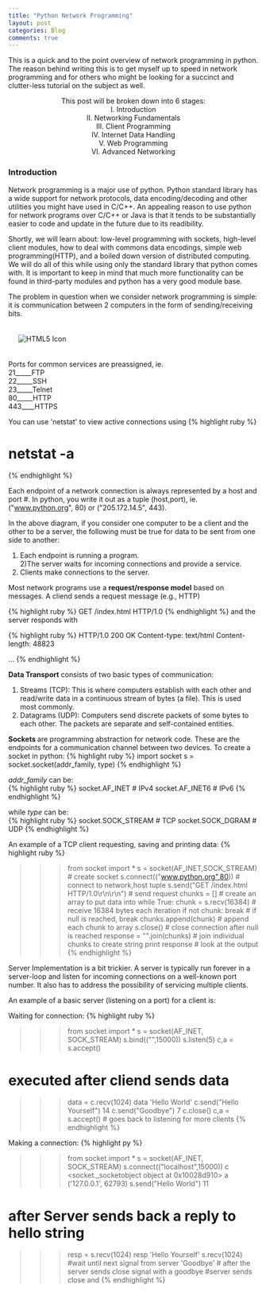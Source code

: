 ```yaml
---
title: "Python Network Programming"
layout: post
categories: Blog
comments: true
---
```



This is a quick and to the point overview of network programming in python. The reason behind writing this is to get myself up to speed in network programming and for others who might be looking for a succinct and clutter-less tutorial on the subject as well.


<div align="center">
This post will be broken down into 6 stages: <br/>
I. Introduction<br/>
II. Networking Fundamentals<br/>
III. Client Programming<br/>
IV. Internet Data Handling<br/>
V. Web Programming<br/>
VI. Advanced Networking
<br/>
</div>

### Introduction
Network programming is a major use of python. Python standard library has a wide support for network protocols, data encoding/decoding and other utilities you might have used in C/C++. An appealing reason to use python for network programs over C/C++ or Java is that it tends to be substantially easier to code and update in the future due to its readibility.


Shortly, we will learn about: low-level programming with sockets, high-level client modules, how to deal with commons data encodings, simple web programming(HTTP), and a boiled down version of distributed computing. We will do all of this while using only the standard library that python comes with. It is important to keep in mind that much more functionality can be found in third-party modules and python has a very good module base.

The problem in question when we consider network programming is simple: it is communication between 2 computers in the form of sending/receiving bits. 

<img src="{{ site.assets }}/simpleconn.png" alt="HTML5 Icon" style= "padding: 20px; margin: 0 auto;" >  

Ports for common services are preassigned, ie. <br/>
21\_\_\_\_\_FTP<br/>
22\_\_\_\_\_SSH<br/>
23\_\_\_\_\_Telnet<br/>
80\_\_\_\_\_HTTP<br/>
443\_\_\_\_HTTPS<br/>

You can use 'netstat' to view active connections using
{% highlight ruby %}
  # netstat -a
 {% endhighlight %}

 Each endpoint of a network connection is always represented by a host and port #. In python, you write it out as a tuple (host,port), ie. ("www.python.org", 80) or ("205.172.14.5", 443).

 In the above diagram, if you consider one computer to be a client and the other to be a server, the following must be true for data to be sent from one side to another: <br>
 1) Each endpoint is running a program. <br>
 2)The server waits for incoming connections and provide a service.<br>
 3) Clients make connections to the server. <br>

 Most network programs use a <b>request/response model</b> based on messages. A cliend sends a request message (e.g., HTTP)

 {% highlight ruby %}
  GET /index.html HTTP/1.0
 {% endhighlight %}
 and the server responds with

{% highlight ruby %}
HTTP/1.0 200 OK
Content-type: text/html
Content-length: 48823
<HTML>
... {% endhighlight %}

<b> Data Transport</b> consists of two basic types of communication: <br>
1) Streams (TCP): This is where computers establish with each other and read/write data in a continuous stream of bytes (a file). This is used most commonly.<br>
2) Datagrams (UDP): Computers send discrete packets of some bytes to each other. The packets are separate and self-contained entities.

<b> Sockets </b> are programming abstraction for network code. These are the endpoints for a communication channel between two devices. To create a socket in python:
{% highlight ruby %}
import socket
s = socket.socket(addr_family, type)
{% endhighlight %}

*addr_family* can be:<br>
{% highlight ruby %}
socket.AF_INET  # IPv4
socket.AF_INET6  # IPv6
{% endhighlight %}

while *type* can be: <br>
{% highlight ruby %}
socket.SOCK_STREAM  # TCP
socket.SOCK_DGRAM  # UDP
{% endhighlight %}

An example of a TCP client requesting, saving and printing data:
{% highlight ruby %}
>>> from socket import *
>>> s = socket(AF_INET,SOCK_STREAM)  # create socket
>>> s.connect(("www.python.org",80)) # connect to network,host tuple
>>> s.send("GET /index.html HTTP/1.0\r\n\r\n") # send request
>>> chunks = []                      # create an array to put data into
>>> while True:
        chunk = s.recv(16384)        # receive 16384 bytes each iteration
        if not chunk: break          # if null is reached, break
        chunks.append(chunk)         # append each chunk to array
>>> s.close()                        # close connection after null is reached
>>> response = "".join(chunks)       # join individual chunks to create string
>>> print response                   # look at the output
{% endhighlight %}


Server Implementation is a bit trickier. A server is typically run forever in a server-loop and listen for incoming connections on a well-known port number. It also has to address the possibility of servicing multiple clients.


An example of a basic server (listening on a port) for a client is:

Waiting for connection:
{% highlight ruby %}
>>> from socket import *
>>> s = socket(AF_INET, SOCK_STREAM)
>>> s.bind(("",15000))
>>> s.listen(5)
>>> c,a = s.accept()
# executed after cliend sends data
>>> data = c.recv(1024)
>>> data
'Hello World'
>>> c.send("Hello Yourself")
14
>>> c.send("Goodbye")
7
>>> c.close()
>>> c,a = s.accept()		# goes back to listening for more clients
{% endhighlight %}

Making a connection:
{% highlight py %}
>>> from socket import *
>>> s = socket(AF_INET, SOCK_STREAM)
>>> s.connect(("localhost",15000))
>>> c
<socket._socketobject object at 0x10028d910>
>>> a
('127.0.0.1', 62793)
>>> s.send("Hello World")
11
# after Server sends back a reply to hello string
>>> resp = s.recv(1024)
>>> resp
'Hello Yourself'
>>> s.recv(1024)			#wait until next signal from server
'Goodbye' # after the server sends close signal with a goodbye
#server sends close and {% endhighlight %}

